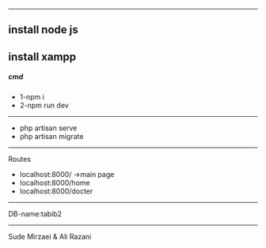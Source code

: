-----------------------------------
install node js
-------------------------------
install xampp
----------------------------------
##### cmd 

-	1-npm i
-	2-npm run dev
------------------------------------   
- php artisan serve
- php artisan migrate
-------------------------------------------
Routes
-	localhost:8000/ ->main page
-	localhost:8000/home
-	localhost:8000/docter
------------------------------------------
DB-name:tabib2

------------------------------------------
Sude Mirzaei & Ali Razani